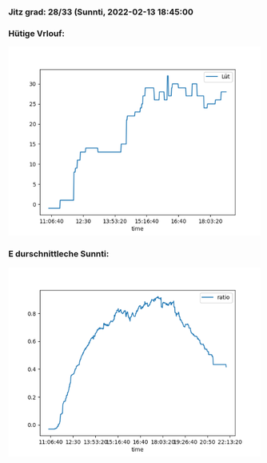 ### Jitz grad: 28/33 (Sunnti, 2022-02-13 18:45:00

### Hütige Vrlouf:
![Graph](Today.png)

### E durschnittleche Sunnti:
![Graph](Sunnti.png)